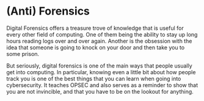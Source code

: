 # (Anti) Forensics

Digital Forensics offers a treasure trove of knowledge that is useful for every other field of computing. One of them being the ability to stay up long hours reading logs over and over again. Another is the obsession with the idea that someone is going to knock on your door and then take you to some prison.

But seriously, digital forensics is one of the main ways that people usually get into computing. In particular, knowing even a little bit about how people track you is one of the best things that you can learn when going into cybersecurity. It teaches OPSEC and also serves as a reminder to show that you are not invincible, and that you have to be on the lookout for anything. 
